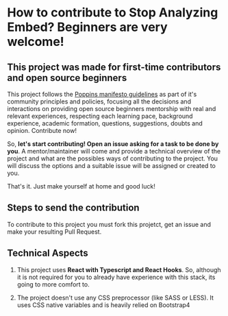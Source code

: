 # How to contribute to Stop Analyzing Embed? Beginners are very welcome!

## This project was made for first-time contributors and open source beginners

This project follows the [Poppins manifesto guidelines](github.com/bancodobrasil/poppins/) as part of it's community principles and policies, focusing all the decisions and interactions on providing open source beginners mentorship with real and relevant experiences, respecting each learning pace, background experience, academic formation, questions, suggestions, doubts and opinion.
Contribute now!

So, **let's start contributing! Open an issue asking for a task to be done by you**. A mentor/maintainer will come and provide a technical overview of the project and what are the possibles ways of contributing to the project. You will discuss the options and a suitable issue will be assigned or created to you.

That's it. Just make yourself at home and good luck!

## Steps to send the contribution

To contribute to this project you must fork this projetct, get an issue and make your resulting Pull Request.

## Technical Aspects

1. This project uses **React with Typescript and React Hooks**. So, although it is not required for you to already have experience with this stack, its going to more comfort to.

1. The project doesn't use any CSS preprocessor (like SASS or LESS). It uses CSS native variables and is heavily relied on Bootstrap4

